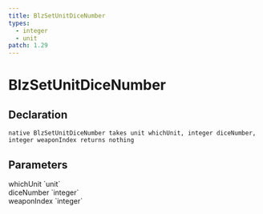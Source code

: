 ```yaml
---
title: BlzSetUnitDiceNumber
types:
  - integer
  - unit
patch: 1.29
---
```


# BlzSetUnitDiceNumber

## Declaration

```
native BlzSetUnitDiceNumber takes unit whichUnit, integer diceNumber, integer weaponIndex returns nothing
```

## Parameters
<dl>
  <dt>whichUnit `unit`</dt>
  <dd></dd>

  <dt>diceNumber `integer`</dt>
  <dd></dd>

  <dt>weaponIndex `integer`</dt>
  <dd></dd>
</dl>